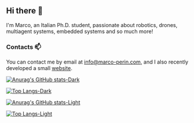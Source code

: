 ## Hi there 🔭

I'm Marco, an Italian Ph.D. student, passionate about robotics, drones, multiagent systems, embedded systems and so much more!

<!--
**marco-perin/marco-perin** is a ✨ _special_ ✨ repository because its `README.md` (this file) appears on your GitHub profile.

Here are some ideas to get you started:

- 🔭 I’m currently working on ...
- 🌱 I’m currently learning ...
- 👯 I’m looking to collaborate on ...
- 🤔 I’m looking for help with ...
- 💬 Ask me about ...
- 📫 How to reach me: ...
- 😄 Pronouns: ...
- ⚡ Fun fact: ...
-->

### Contacts 📫

You can contact me by email at [info@marco-perin.com](mailto:info@marco-perin.com), and I also recently developed a small [website](https://tinyurl.com/marco-perin-github).


[![Anurag's GitHub stats-Dark](https://github-readme-stats.vercel.app/api?username=marco-perin&show_icons=true&rank_icon=github&theme=city_lights&show=prs_merged#gh-dark-mode-only)](https://github.com/anuraghazra/github-readme-stats#gh-dark-mode-only)

[![Top Langs-Dark](https://github-readme-stats.vercel.app/api/top-langs/?username=marco-perin&theme=city_lights&size_weight=0.5&count_weight=0.5&layout=donut)](https://github.com/anuraghazra/github-readme-stats#gh-dark-mode-only)

[![Anurag's GitHub stats-Light](https://github-readme-stats.vercel.app/api?username=marco-perin&show_icons=true&rank_icon=github&theme=vue#gh-light-mode-only)](https://github.com/anuraghazra/github-readme-stats#gh-light-mode-only)

[![Top Langs-Light](https://github-readme-stats.vercel.app/api/top-langs/?username=marco-perin&theme=vue&size_weight=0.5&count_weight=0.5)](https://github.com/anuraghazra/github-readme-stats#gh-light-mode-only)

